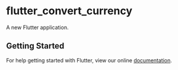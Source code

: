 # flutter_convert_currency

A new Flutter application.

## Getting Started

For help getting started with Flutter, view our online
[documentation](https://flutter.io/).
